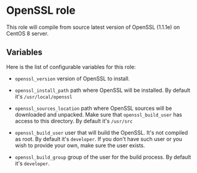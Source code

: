 OpenSSL role
============

This role will compile from source latest version of OpenSSL (1.1.1e) on CentOS 8 server.

Variables
---------
Here is the list of configurable variables for this role:

 - `openssl_version` version of OpenSSL to install.
 
 - `openssl_install_path` path where OpenSSL will be installed. By default it's `/usr/local/openssl`

 - `openssl_sources_location` path where OpenSSL sources will be downloaded and unpacked. Make sure that `openssl_build_user` has access to this directory. By default it's `/usr/src`
 
 - `openssl_build_user` user that will build the OpenSSL. It's not compiled as root. By default it's `developer`. If you don't have such user or you wish to provide your own, make sure the user exists.
 
 - `openssl_build_group` group of the user for the build process. By default it's `developer`.
